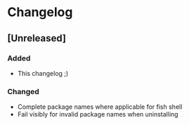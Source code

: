# Changelog

<!-- Based on https://keepachangelog.com/en/1.0.0/ -->

## [Unreleased]

### Added
- This changelog ;)

### Changed
- Complete package names where applicable for fish shell
- Fail visibly for invalid package names when uninstalling
